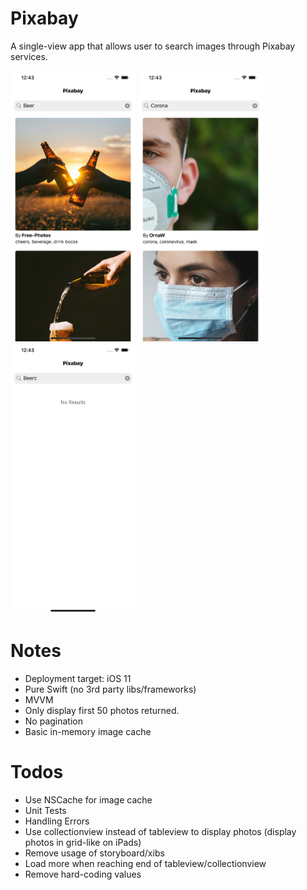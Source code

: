 #  Pixabay
A single-view app that allows user to search images through Pixabay services.
<p>
<img src="/Screenshots/screenshot1.png" width="200">
<img src="/Screenshots/screenshot2.png" width="200">
<img src="/Screenshots/screenshot3.png" width="200">

# Notes
- Deployment target: iOS 11
- Pure Swift (no 3rd party libs/frameworks)
- MVVM
- Only display first 50 photos returned.
- No pagination
- Basic in-memory image cache

# Todos
- Use NSCache for image cache
- Unit Tests
- Handling Errors
- Use collectionview instead of tableview to display photos (display photos in grid-like on iPads)
- Remove usage of storyboard/xibs
- Load more when reaching end of tableview/collectionview
- Remove hard-coding values
